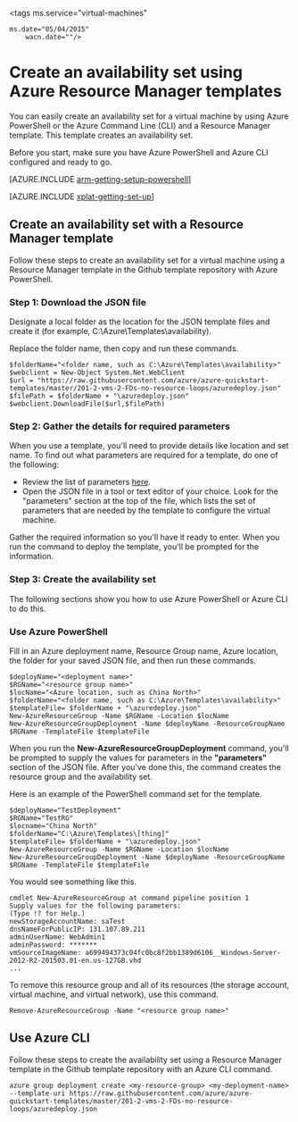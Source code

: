 <!-- not suitable for Mooncake -->

<properties
	pageTitle="Create an availability set using Azure Resource Manager templates"
	description="Describes how to use the availability set template and includes template syntax"
	services="virtual-machines"
	documentationCenter=""
	authors="KBDAzure"
	manager="timlt"
	editor=""/>

<tags
	ms.service="virtual-machines"

	ms.date="05/04/2015"
        wacn.date=""/>

# Create an availability set using Azure Resource Manager templates

You can easily create an availability set for a virtual machine by using Azure PowerShell or the Azure Command Line (CLI) and a Resource Manager template. This template creates an availability set.

Before you start, make sure you have Azure PowerShell and Azure CLI configured and ready to go.

[AZURE.INCLUDE [arm-getting-setup-powershell](../includes/arm-getting-setup-powershell.md)]

[AZURE.INCLUDE [xplat-getting-set-up](../includes/xplat-getting-set-up.md)]


## Create an availability set with a Resource Manager template

Follow these steps to create an availability set for a virtual machine using a Resource Manager template in the Github template repository with Azure PowerShell.

### Step 1: Download the JSON file

Designate a local folder as the location for the JSON template files and create it (for example, C:\Azure\Templates\availability).

Replace the folder name, then copy and run these commands.

	$folderName="<folder name, such as C:\Azure\Templates\availability>"
	$webclient = New-Object System.Net.WebClient
	$url = "https://raw.githubusercontent.com/azure/azure-quickstart-templates/master/201-2-vms-2-FDs-no-resource-loops/azuredeploy.json"
	$filePath = $folderName + "\azuredeploy.json"
	$webclient.DownloadFile($url,$filePath)

### Step 2: Gather the details for required parameters

When you use a template, you'll need to provide details like location and set name. To find out what parameters are required for a template, do one of the following:

- Review the list of parameters [here](http://azure.microsoft.com/documentation/templates/201-2-vms-2-FDs-no-resource-loops/).
- Open the JSON file in a tool or text editor of your choice. Look for the "parameters" section at the top of the file, which lists the set of parameters that are needed by the template to configure the virtual machine.

Gather the required information so you'll have it ready to enter. When you run the command to deploy the template, you'll be prompted for the information.

### Step 3: Create the availability set

The following sections show you how to use Azure PowerShell or Azure CLI to do this.

### Use Azure PowerShell

Fill in an Azure deployment name, Resource Group name, Azure location, the folder for your saved JSON file, and then run these commands.

	$deployName="<deployment name>"
	$RGName="<resource group name>"
	$locName="<Azure location, such as China North>"
	$folderName="<folder name, such as C:\Azure\Templates\availability>"
	$templateFile= $folderName + "\azuredeploy.json"
	New-AzureResourceGroup -Name $RGName -Location $locName
	New-AzureResourceGroupDeployment -Name $deployName -ResourceGroupName $RGName -TemplateFile $templateFile

When you run the **New-AzureResourceGroupDeployment** command, you'll be prompted to supply the values for parameters in the **"parameters"** section of the JSON file. After you've done this, the command creates the resource group and the availability set.

Here is an example of the PowerShell command set for the template.

	$deployName="TestDeployment"
	$RGName="TestRG"
	$locname="China North"
	$folderName="C:\Azure\Templates\[thing]"
	$templateFile= $folderName + "\azuredeploy.json"
	New-AzureResourceGroup -Name $RGName -Location $locName
	New-AzureResourceGroupDeployment -Name $deployName -ResourceGroupName $RGName -TemplateFile $templateFile

You would see something like this.

	cmdlet New-AzureResourceGroup at command pipeline position 1
	Supply values for the following parameters:
	(Type !? for Help.)
	newStorageAccountName: saTest
	dnsNameForPublicIP: 131.107.89.211
	adminUserName: WebAdmin1
	adminPassword: *******
	vmSourceImageName: a699494373c04fc0bc8f2bb1389d6106__Windows-Server-2012-R2-201503.01-en.us-127GB.vhd
	...

To remove this resource group and all of its resources (the storage account, virtual machine, and virtual network), use this command.

	Remove-AzureResourceGroup -Name "<resource group name>"


## Use Azure CLI

Follow these steps to create the availability set using a Resource Manager template in the Github template repository with an Azure CLI command.

	azure group deployment create <my-resource-group> <my-deployment-name> --template-uri https://raw.githubusercontent.com/azure/azure-quickstart-templates/master/201-2-vms-2-FDs-no-resource-loops/azuredeploy.json
